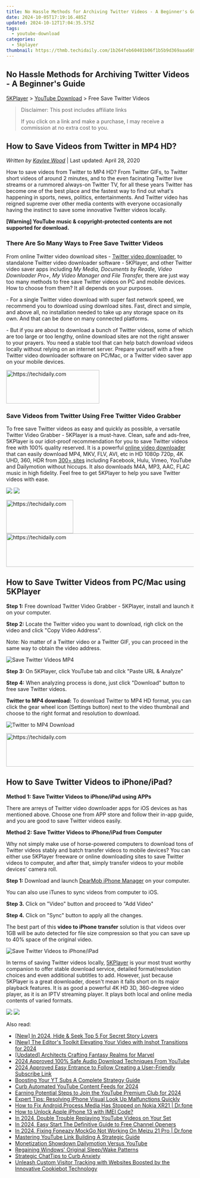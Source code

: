 ```yaml
---
title: No Hassle Methods for Archiving Twitter Videos - A Beginner's Guide
date: 2024-10-05T17:19:16.485Z
updated: 2024-10-12T17:04:35.575Z
tags:
  - youtube-download
categories:
  - 5kplayer
thumbnail: https://thmb.techidaily.com/1b264feb60401b06f1b5b9d369aaa689e44f7f3921972fa9eb3d747a1df53b5a.jpg
---
```


## No Hassle Methods for Archiving Twitter Videos - A Beginner's Guide

[5KPlayer](https://tools.techidaily.com/5kplayer/products/) \> [YouTube Download](https://tools.techidaily.com/5kplayer/youtube-download/) \> Free Save Twitter Videos

>  Disclaimer: This post includes affiliate links
>
>  If you click on a link and make a purchase, I may receive a commission at no extra cost to you.
>

## How to Save Videos from Twitter in MP4 HD?

 _Written by [Kaylee Wood](https://www.quora.com/profile/Amanda-Hu-21)_ | Last updated: April 28, 2020 

How to save videos from Twitter to MP4 HD? From Twitter GIFs, to Twitter short videos of around 2 minutes, and to the even facinating Twitter live streams or a rummored always-on Twitter TV, for all these years Twitter has become one of the best place and the fastest way to find out what's happening in sports, news, politics, entertainments. And Twitter video has reigned supreme over other media contents with everyone occasionally having the instinct to save some innovative Twitter videos locally. 

**\[Warning\] YouTube music & copyright-protected contents are not supported for download.**

### There Are So Many Ways to Free Save Twitter Videos

From online Twitter video download sites - [Twitter video downloader](http://twittervideodownloader.com/), to standalone Twitter video downloader software - 5KPlayer, and other Twitter video saver apps including _My Media, Documents by Readle, Video Downloader Pro+, My Video Manager and File Transfer,_ there are just way too many methods to free save Twitter videos on PC and mobile devices. How to choose from them? It all depends on your purposes.

 \- For a single Twitter video download with super fast network speed, we recommend you to download using download sites. Fast, direct and simple, and above all, no installation needed to take up any storage space on its own. And that can be done on many connected platforms.

\- But if you are about to download a bunch of Twitter videos, some of which are too large or too lengthy, online download sites are not the right answer to your prayers. You need a stable tool that can help batch download videos locally without relying on an internet server. Prepare yourself with a free Twitter video downloader software on PC/Mac, or a Twitter video saver app on your mobile devices. 

<!-- affiliate ads begin -->
<a href="https://bluettius.sjv.io/c/5597632/2139116/17108" target="_top" id="2139116">
  <img src="//a.impactradius-go.com/display-ad/17108-2139116" border="0" alt="https://techidaily.com" width="250" height="90"/>
</a>
<img height="0" width="0" src="https://bluettius.sjv.io/i/5597632/2139116/17108" style="position:absolute;visibility:hidden;" border="0" />
<!-- affiliate ads end -->

### Save Videos from Twitter Using Free Twitter Video Grabber

To free save Twitter videos as easy and quickly as possible, a versatile Twitter Video Grabber - 5KPlayer is a must-have. Clean, safe and ads-free, 5KPlayer is our idiot-proof recommendation for you to save Twitter videos free with 100% quality reserved. It is a powerful [online video downloader](https://tools.techidaily.com/5kplayer/youtube-download/) that can easily download MP4, MKV, FLV, AVI, etc in HD 1080p 720p, 4K UHD, 360, HDR from [300+ sites](https://tools.techidaily.com/5kplayer/youtube-download/) including Facebook, Hulu, Vimeo, YouTube and Dailymotion without hiccups. It also downloads M4A, MP3, AAC, FLAC music in high fidelity. Feel free to get 5KPlayer to help you save Twitter videos with ease.

[![](https://www.5kplayer.com/youtube-download/../button/freedownwhitewin.png)](https://tools.techidaily.com/5kplayer/products/) [![](https://www.5kplayer.com/youtube-download/../button/freedownbackmac.png)](https://tools.techidaily.com/5kplayer/products/) 

<!-- affiliate ads begin -->
<a href="https://aligracehair.sjv.io/c/5597632/2135353/19272" target="_top" id="2135353">
  <img src="//a.impactradius-go.com/display-ad/19272-2135353" border="0" alt="https://techidaily.com" width="180" height="90"/>
</a>
<img height="0" width="0" src="https://aligracehair.sjv.io/i/5597632/2135353/19272" style="position:absolute;visibility:hidden;" border="0" />
<!-- affiliate ads end -->

<!-- affiliate ads begin -->
<a href="https://ephamedtechinc.pxf.io/c/5597632/2137205/26400" target="_top" id="2137205">
  <img src="//a.impactradius-go.com/display-ad/26400-2137205" border="0" alt="https://techidaily.com" width="728" height="90"/>
</a>
<img height="0" width="0" src="https://ephamedtechinc.pxf.io/i/5597632/2137205/26400" style="position:absolute;visibility:hidden;" border="0" />
<!-- affiliate ads end -->

## How to Save Twitter Videos from PC/Mac using 5KPlayer

**Step 1:** Free download Twitter Video Grabber - 5KPlayer, install and launch it on your computer.

**Step 2:** Locate the Twitter video you want to download, righ click on the video and click "Copy Video Address".

Note: No matter of a Twitter video or a Twitter GIF, you can proceed in the same way to obtain the video address.

![Save Twitter Videos MP4](https://www.5kplayer.com/youtube-download/img/5kplayer-trl-032601.jpg) 

**Step 3:** On 5KPlayer, click YouTube tab and cilck "Paste URL & Analyze" 

**Step 4:** When analyzing process is done, just click "Download" button to free save Twitter videos.

**Twitter to MP4 download:**  To download Twitter to MP4 HD format, you can click the gear wheel icon (Settings button) next to the video thumbnail and choose to the right format and resolution to download. 

![Twitter to MP4 Download](https://www.5kplayer.com/youtube-download/img/save-twitter-video.jpg) 

<!-- affiliate ads begin -->
<a href="https://malaysia-healthcare-travel-council.pxf.io/c/5597632/1557743/17382" target="_top" id="1557743">
  <img src="//a.impactradius-go.com/display-ad/17382-1557743" border="0" alt="https://techidaily.com" width="728" height="90"/>
</a>
<img height="0" width="0" src="https://malaysia-healthcare-travel-council.pxf.io/i/5597632/1557743/17382" style="position:absolute;visibility:hidden;" border="0" />
<!-- affiliate ads end -->

## How to Save Twitter Videos to iPhone/iPad?

**Method 1: Save Twitter Videos to iPhone/iPad using APPs** 

There are arreys of Twitter video downloader apps for iOS devices as has mentioned above. Choose one from APP store and follow their in-app guide, and you are good to save Twitter videos easily. 

**Method 2: Save Twitter Videos to iPhone/iPad from Computer** 

Why not simply make use of horse-powered computers to download tons of Twitter videos stably and batch transfer videos to mobile devices? You can either use 5KPlayer freeware or online downloading sites to save Twitter videos to computer, and after that, simply transfer videos to your mobile devices' camera roll. 

**Step 1:** Download and launch [DearMob iPhone Manager](https://tools.techidaily.com/5kplayer/iphone-manager/) on your computer. 

You can also use iTunes to sync videos from computer to iOS. 

**Step 3.** Click on "Video" button and proceed to "Add Video" 

**Step 4.** Click on "Sync" button to apply all the changes.

The best part of this **video to iPhone transfer** solution is that videos over 1GB will be auto detected for file size compression so that you can save up to 40% space of the original video. 

![Save Twitter Videos to iPhone/iPad](https://www.5kplayer.com/youtube-download/../iphone-manager/images/index-image/vid-en.png)

In terms of saving Twitter videos locally, [5KPlayer](https://tools.techidaily.com/5kplayer/products/) is your most trust worthy companion to offer stable download service, detailed format/resolution choices and even additional subtitles to add. However, just because 5KPlayer is a great downloader, doesn't mean it falls short on its major playback features. It is as good a powerful 4K HD 3D, 360-degree video player, as it is an IPTV streaming player. It plays both local and online media contents of varied formats. 

[![](https://www.5kplayer.com/youtube-download/../button/freedownwhitewin.png)](https://tools.techidaily.com/5kplayer/products/) [![](https://www.5kplayer.com/youtube-download/../button/freedownbackmac.png)](https://tools.techidaily.com/5kplayer/products/)

<ins class="adsbygoogle"
     style="display:block"
     data-ad-format="autorelaxed"
     data-ad-client="ca-pub-7571918770474297"
     data-ad-slot="1223367746"></ins>

<ins class="adsbygoogle"
     style="display:block"
     data-ad-client="ca-pub-7571918770474297"
     data-ad-slot="8358498916"
     data-ad-format="auto"
     data-full-width-responsive="true"></ins>

<span class="atpl-alsoreadstyle">Also read:</span>
<div><ul>
<li><a href="https://instagram-video-recordings.techidaily.com/new-in-2024-hide-and-seek-top-5-for-secret-story-lovers/"><u>[New] In 2024, Hide & Seek Top 5 For Secret Story Lovers</u></a></li>
<li><a href="https://fox-boxes.techidaily.com/new-the-editors-toolkit-elevating-your-video-with-inshot-transitions-for-2024/"><u>[New] The Editor's Toolkit Elevating Your Video with Inshot Transitions for 2024</u></a></li>
<li><a href="https://youtube-video-recordings.techidaily.com/updated-architects-crafting-fantasy-realms-for-marvel/"><u>[Updated] Architects Crafting Fantasy Realms for Marvel</u></a></li>
<li><a href="https://youtube-video-recordings.techidaily.com/2024-approved-100-safe-audio-download-techniques-from-youtube/"><u>2024 Approved 100% Safe Audio Download Techniques From YouTube</u></a></li>
<li><a href="https://youtube-video-recordings.techidaily.com/2024-approved-easy-entrance-to-follow-creating-a-user-friendly-subscribe-link/"><u>2024 Approved Easy Entrance to Follow Creating a User-Friendly Subscribe Link</u></a></li>
<li><a href="https://youtube-video-recordings.techidaily.com/boosting-your-yt-subs-a-complete-strategy-guide/"><u>Boosting Your YT Subs A Complete Strategy Guide</u></a></li>
<li><a href="https://youtube-videos.techidaily.com/curb-automated-youtube-content-feeds-for-2024/"><u>Curb Automated YouTube Content Feeds for 2024</u></a></li>
<li><a href="https://youtube-video-recordings.techidaily.com/earning-potential-steps-to-join-the-youtube-premium-club-for-2024/"><u>Earning Potential Steps to Join the YouTube Premium Club for 2024</u></a></li>
<li><a href="https://fox-that.techidaily.com/expert-tips-resolving-iphone-visual-look-up-malfunctions-quickly/"><u>Expert Tips: Resolving iPhone Visual Look Up Malfunctions Quickly</u></a></li>
<li><a href="https://change-location.techidaily.com/how-to-fix-androidprocessmedia-has-stopped-on-nokia-xr21-drfone-by-drfone-fix-android-problems-fix-android-problems/"><u>How to Fix Android.Process.Media Has Stopped on Nokia XR21 | Dr.fone</u></a></li>
<li><a href="https://sim-unlock.techidaily.com/how-to-unlock-apple-iphone-13-with-imei-code-by-drfone-ios/"><u>How to Unlock Apple iPhone 13 with IMEI Code?</u></a></li>
<li><a href="https://youtube-video-recordings.techidaily.com/in-2024-double-trouble-replaying-youtube-videos-on-your-set/"><u>In 2024, Double Trouble Replaying YouTube Videos on Your Set</u></a></li>
<li><a href="https://youtube-video-recordings.techidaily.com/in-2024-easy-start-the-definitive-guide-to-free-channel-openers/"><u>In 2024, Easy Start The Definitive Guide to Free Channel Openers</u></a></li>
<li><a href="https://review-topics.techidaily.com/in-2024-fixing-foneazy-mockgo-not-working-on-meizu-21-pro-drfone-by-drfone-virtual-android/"><u>In 2024, Fixing Foneazy MockGo Not Working On Meizu 21 Pro | Dr.fone</u></a></li>
<li><a href="https://youtube-video-recordings.techidaily.com/mastering-youtube-link-building-a-strategic-guide/"><u>Mastering YouTube Link Building A Strategic Guide</u></a></li>
<li><a href="https://youtube-video-recordings.techidaily.com/monetization-showdown-dailymotion-versus-youtube/"><u>Monetization Showdown Dailymotion Versus YouTube</u></a></li>
<li><a href="https://win11-tips.techidaily.com/regaining-windows-original-sleepwake-patterns/"><u>Regaining Windows' Original Sleep/Wake Patterns</u></a></li>
<li><a href="https://tech-haven.techidaily.com/strategic-chattips-to-curb-anxiety/"><u>Strategic ChatTips to Curb Anxiety</u></a></li>
<li><a href="https://solve-helper.techidaily.com/unleash-custom-visitor-tracking-with-websites-boosted-by-the-innovative-cookiebot-technology/"><u>Unleash Custom Visitor Tracking with Websites Boosted by the Innovative Cookiebot Technology</u></a></li>
</ul></div>

